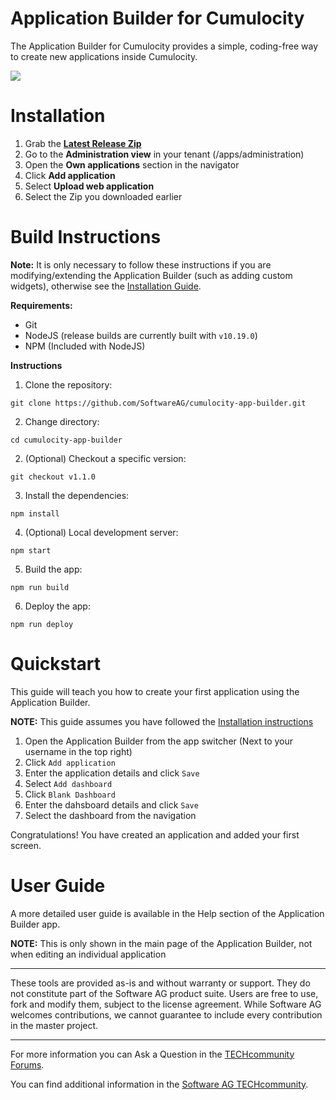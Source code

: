 # Application Builder for Cumulocity
The Application Builder for Cumulocity provides a simple, coding-free way to create new applications inside Cumulocity. 

![](https://user-images.githubusercontent.com/38696279/72333172-47cec300-36b3-11ea-9abf-1bb29b490a22.png)

# Installation
1. Grab the **[Latest Release Zip](https://github.com/SoftwareAG/cumulocity-app-builder/releases)**
2. Go to the **Administration view** in your tenant (/apps/administration)
3. Open the **Own applications** section in the navigator
4. Click **Add application**
5. Select **Upload web application**
6. Select the Zip you downloaded earlier

# Build Instructions
**Note:** It is only necessary to follow these instructions if you are modifying/extending the Application Builder (such as adding custom widgets), otherwise see the [Installation Guide](#Installation).

**Requirements:**
* Git
* NodeJS (release builds are currently built with `v10.19.0`)
* NPM (Included with NodeJS)

**Instructions**
1. Clone the repository: 
```
git clone https://github.com/SoftwareAG/cumulocity-app-builder.git
```
2. Change directory: 
```
cd cumulocity-app-builder
```
2. (Optional) Checkout a specific version: 
```
git checkout v1.1.0
```
3. Install the dependencies: 
```
npm install
```
4. (Optional) Local development server: 
```
npm start
```
5. Build the app: 
```
npm run build
```
6. Deploy the app: 
```
npm run deploy
```

# Quickstart

This guide will teach you how to create your first application using the Application Builder.

**NOTE:** This guide assumes you have followed the [Installation instructions](#Installation)

1. Open the Application Builder from the app switcher (Next to your username in the top right)
2. Click `Add application`
3. Enter the application details and click `Save`
4. Select `Add dashboard`
5. Click `Blank Dashboard`
6. Enter the dahsboard details and click `Save`
7. Select the dashboard from the navigation

Congratulations! You have created an application and added your first screen.

# User Guide
A more detailed user guide is available in the Help section of the Application Builder app.

**NOTE:** This is only shown in the main page of the Application Builder, not when editing an individual application

------------------------------

These tools are provided as-is and without warranty or support. They do not constitute part of the Software AG product suite. Users are free to use, fork and modify them, subject to the license agreement. While Software AG welcomes contributions, we cannot guarantee to include every contribution in the master project.
_____________________
For more information you can Ask a Question in the [TECHcommunity Forums](http://tech.forums.softwareag.com/techjforum/forums/list.page?product=cumulocity).

You can find additional information in the [Software AG TECHcommunity](http://techcommunity.softwareag.com/home/-/product/name/cumulocity).
